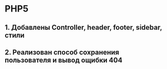# PHP5

## 1. Добавлены Controller, header, footer, sidebar, стили

## 2. Реализован способ сохранения пользователя и вывод ощибки 404
